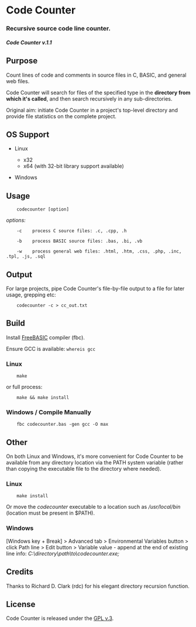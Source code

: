 
# Code Counter

### Recursive source code line counter.

##### Code Counter v.1.1


## Purpose

Count lines of code and comments in source files in C, BASIC, and general web files.

Code Counter will search for files of the specified type in the **directory from which it's called**, and then search recursively in any sub-directories.

Original aim: initiate Code Counter in a project's top-level directory and provide file statistics on the complete project.


## OS Support

+ Linux

    + x32
    + x64 (with 32-bit library support available)

+ Windows


## Usage

        codecounter [option]

*options:*

        -c    process C source files: .c, .cpp, .h

        -b    process BASIC source files: .bas, .bi, .vb

        -w    process general web files: .html, .htm, .css, .php, .inc, .tpl, .js, .sql


## Output

For large projects, pipe Code Counter's file-by-file output to a file for later usage, grepping etc:

        codecounter -c > cc_out.txt


## Build

Install [FreeBASIC](http://www.freebasic.net/forum/viewforum.php?f=1) compiler (fbc).

Ensure GCC is available: `whereis gcc`


### Linux

        make

or full process:

        make && make install


### Windows / Compile Manually

        fbc codecounter.bas -gen gcc -O max


## Other

On both Linux and Windows, it's more convenient for Code Counter to be available from any directory location via the PATH system variable (rather than copying the executable file to the directory where needed).


### Linux

        make install

Or move the *codecounter* executable to a location such as */usr/local/bin* (location must be present in $PATH).

### Windows

[Windows key + Break] > Advanced tab > Environmental Variables button > click Path line > Edit button > Variable value - append at the end of existing line info: *C:\directory\path\to\codecounter.exe\;*


## Credits

Thanks to Richard D. Clark (rdc) for his elegant directory recursion function.


## License

Code Counter is released under the [GPL v.3](https://www.gnu.org/licenses/gpl-3.0.html).
